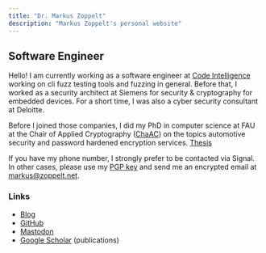 ```yaml
---
title: "Dr. Markus Zoppelt"
description: "Markus Zoppelt's personal website"
---
```

		
## Software Engineer

Hello! I am currently working as a software engineer at [Code Intelligence](https://www.code-intelligence.com/)
working on cli fuzz testing tools and fuzzing in general.
Before that, I worked as a security architect at Siemens for security & cryptography for embedded devices.
For a short time, I was also a cyber security consultant at Deloitte.

Before I joined those companies, I did my PhD in computer science at FAU at the 
Chair of Applied Cryptography ([ChaAC](https://www.chaac.tf.fau.eu/))
on the topics automotive security and password hardened encryption services.
[Thesis](https://opus4.kobv.de/opus4-fau/frontdoor/index/index/year/2021/docId/17344)

If you have my phone number, I strongly prefer to be contacted via Signal.
In other cases, please use my [PGP key](pubkey.asc) and send me an encrypted email
at [markus@zoppelt.net](mailto:%6Da%72kus@zoppelt.%6Eet).

### Links

* [Blog](/blog)
* [GitHub](https://github.com/MarkusZoppelt)
* <a rel="me" href="https://infosec.exchange/@MarkusZoppelt">Mastodon</a>
* [Google Scholar](https://scholar.google.com/citations?user=4SgIiuAAAAAJ) (publications)

